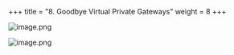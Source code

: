 +++
title = "8. Goodbye Virtual Private Gateways"
weight = 8
+++


![image.png](/images/008-viii-clean-it-up/40-124020-image.png)


![image.png](/images/008-viii-clean-it-up/40-867886-image.png)


